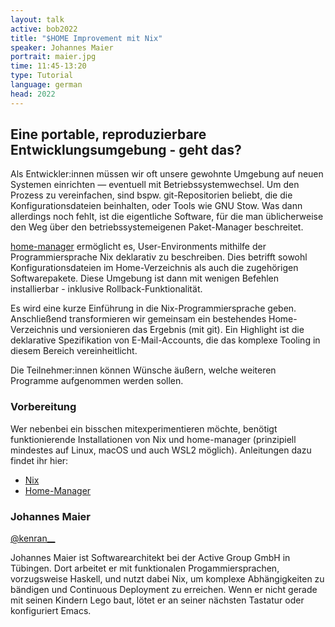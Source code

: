 ```yaml
---
layout: talk
active: bob2022
title: "$HOME Improvement mit Nix"
speaker: Johannes Maier
portrait: maier.jpg
time: 11:45-13:20
type: Tutorial
language: german
head: 2022
---
```


## Eine portable, reproduzierbare Entwicklungsumgebung - geht das?

Als Entwickler:innen müssen wir oft unsere gewohnte Umgebung auf neuen
Systemen einrichten — eventuell mit Betriebssystemwechsel. Um den
Prozess zu vereinfachen, sind bspw. git-Repositorien beliebt, die die
Konfigurationsdateien beinhalten, oder Tools wie GNU Stow. Was dann
allerdings noch fehlt, ist die eigentliche Software, für die man
üblicherweise den Weg über den betriebssystemeigenen Paket-Manager
beschreitet.

[home-manager](https://github.com/nix-community/home-manager) ermöglicht es, User-Environments mithilfe der
Programmiersprache Nix deklarativ zu beschreiben. Dies betrifft sowohl
Konfigurationsdateien im Home-Verzeichnis als auch die zugehörigen
Softwarepakete. Diese Umgebung ist dann mit wenigen Befehlen
installierbar - inklusive Rollback-Funktionalität.

Es wird eine kurze Einführung in die Nix-Programmiersprache
geben. Anschließend transformieren wir gemeinsam ein bestehendes
Home-Verzeichnis und versionieren das Ergebnis (mit git). Ein
Highlight ist die deklarative Spezifikation von E-Mail-Accounts, die
das komplexe Tooling in diesem Bereich vereinheitlicht.

Die Teilnehmer:innen können Wünsche äußern, welche weiteren Programme
aufgenommen werden sollen.

### Vorbereitung

Wer nebenbei ein bisschen mitexperimentieren möchte, benötigt
funktionierende Installationen von Nix und home-manager (prinzipiell
mindestes auf Linux, macOS und auch WSL2 möglich). Anleitungen dazu
findet ihr hier:

- [Nix](https://nixos.org/download.html#download-nix)
- [Home-Manager](https://nix-community.github.io/home-manager/index.html#sec-install-standalone)

### Johannes Maier

[@kenran__](https://twitter.com/kenran__)

Johannes Maier ist Softwarearchitekt bei der Active Group GmbH in
Tübingen. Dort arbeitet er mit funktionalen Progammiersprachen,
vorzugsweise Haskell, und nutzt dabei Nix, um komplexe Abhängigkeiten
zu bändigen und Continuous Deployment zu erreichen. Wenn er nicht
gerade mit seinen Kindern Lego baut, lötet er an seiner nächsten
Tastatur oder konfiguriert Emacs.
